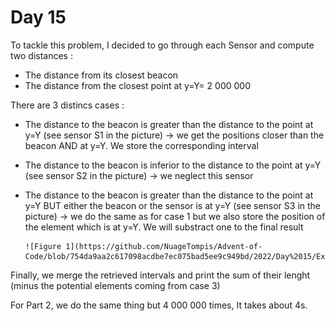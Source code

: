 # Day 15

To tackle this problem, I decided to go through each Sensor and compute two distances :
  - The distance from its closest beacon
  - The distance from the closest point at y=Y= 2 000 000

There are 3 distincs cases :
  - The distance to the beacon is greater than the distance to the point at y=Y (see sensor S1 in the picture) -> we get the positions closer than the beacon AND at y=Y. We store the corresponding interval
  - The distance to the beacon is inferior to the distance to the point at y=Y (see sensor S2 in the picture) -> we neglect this sensor
  - The distance to the beacon is greater than the distance to the point at y=Y BUT either the beacon or the sensor is at y=Y (see sensor S3 in the picture) -> we do the same as for case 1 but we also store the position of the element which is at y=Y. We will substract one to the final result
  
        ![Figure 1](https://github.com/NuageTompis/Advent-of-Code/blob/754da9aa2c617098acdbe7ec075bad5ee9c949bd/2022/Day%2015/Explanations.jpg)

  
  Finally, we merge the retrieved intervals and print the sum of their lenght (minus the potential elements coming from case 3)
  
  For Part 2, we do the same thing but 4 000 000 times, It takes about 4s.
